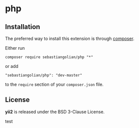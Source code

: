 php
==================

## Installation

The preferred way to install this extension is through [composer](http://getcomposer.org/download/).


Either run

```
composer require sebastiangolian/php "*"
```

or add

```
"sebastiangolian/php": "dev-master"
```

to the ```require``` section of your `composer.json` file.


## License

**yii2** is released under the BSD 3-Clause License.

test
